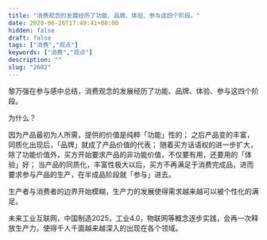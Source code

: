 ```yaml
---
title: "消费观念的发展经历了功能、品牌、体验、参与这四个阶段。"
date: 2020-06-26T17:49:41+08:00
hidden: false
draft: false
tags: ["消费","观点"]
keywords: ["消费","观点"]
description: ""
slug: "2602"
---
```

黎万强在参与感中总结，消费观念的发展经历了功能、品牌、体验、参与这四个阶段。

为什么？

因为产品最初为人所需，提供的价值是纯粹「功能」性的；
之后产品变的丰富，同质化出现后，「品牌」就成了产品价值的代表；
随着买方话语权的进一步扩大，除了功能价值外，买方开始要求产品的非功能价值，不仅要有用，还要用的「体验」好；
当产品的同质化，丰富性极大以后，买方不再满足于消费完成品，进而要求参与产品的生产，在半成品阶段就「参与」进去。

生产者与消费者的边界开始模糊，生产力的发展使得需求越来越可以被个性化的满足。

未来工业互联网，中国制造2025，工业4.0，物联网等概念逐步实践，会再一次释放生产力，使得千人千面越来越深入的出现在各个领域。